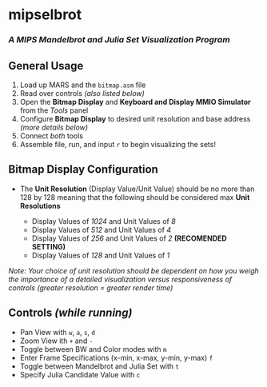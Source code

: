 # mipselbrot
### ***A MIPS Mandelbrot and Julia Set Visualization Program***



## General Usage
1. Load up MARS and the `bitmap.asm` file
2. Read over controls *(also listed below)*
3. Open the **Bitmap Display** and **Keyboard and Display MMIO Simulator** from the *Tools* panel
4. Configure **Bitmap Display** to desired unit resolution and base address *(more details below)*
5. Connect *both* tools
6. Assemble file, run, and input `r` to begin visualizing the sets!

## Bitmap Display Configuration
- The **Unit Resolution** (Display Value/Unit Value) should be no more than 128 by 128 meaning that the following should be considered max **Unit Resolutions**

  - Display Values of *1024* and Unit Values of *8* 
  - Display Values of *512* and Unit Values of *4* 
  - Display Values of *256* and Unit Values of *2* **(RECOMENDED SETTING)**
  - Display Values of *128* and Unit Values of *1* 

*Note: Your choice of unit resolution should be dependent on how you weigh the importance of a detailed visualization versus responsiveness of controls (greater resolution = greater render time)*
## Controls *(while running)*
- Pan View with `w`, `a`, `s`, `d` 
- Zoom View ith `+` and `-`
- Toggle between BW and Color modes with `m`
- Enter Frame Specifications (x-min, x-max, y-min, y-max) `f`
- Toggle between Mandelbrot and Julia Set with `t`
- Specify Julia Candidate Value with `c`


